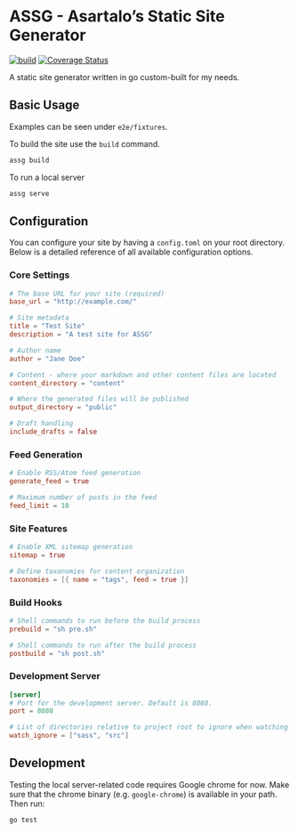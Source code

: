 # ASSG - Asartalo’s Static Site Generator

[![build](https://github.com/asartalo/assg/actions/workflows/go.yml/badge.svg)](https://github.com/asartalo/assg/actions/workflows/go.yml) [![Coverage Status](https://coveralls.io/repos/github/asartalo/assg/badge.svg)](https://coveralls.io/github/asartalo/assg)

A static site generator written in go custom-built for my needs.

## Basic Usage

Examples can be seen under `e2e/fixtures`.

To build the site use the `build` command.

```sh
assg build

```

To run a local server

```sh
assg serve
```

## Configuration

You can configure your site by having a `config.toml` on your root directory. Below is a detailed reference of all available configuration options.

### Core Settings

```toml
# The base URL for your site (required)
base_url = "http://example.com/"

# Site metadata
title = "Test Site"
description = "A test site for ASSG"

# Author name
author = "Jane Doe"

# Content - where your markdown and other content files are located
content_directory = "content"

# Where the generated files will be published
output_directory = "public"

# Draft handling
include_drafts = false
```

### Feed Generation

```toml
# Enable RSS/Atom feed generation
generate_feed = true

# Maximum number of posts in the feed
feed_limit = 10
```

### Site Features

```toml
# Enable XML sitemap generation
sitemap = true

# Define taxonomies for content organization
taxonomies = [{ name = "tags", feed = true }]
```

### Build Hooks

```toml
# Shell commands to run before the build process
prebuild = "sh pre.sh"

# Shell commands to run after the build process
postbuild = "sh post.sh"
```

### Development Server

```toml
[server]
# Port for the development server. Default is 8080.
port = 8080

# List of directories relative to project root to ignore when watching for changes.
watch_ignore = ["sass", "src"]
```

## Development

Testing the local server-related code requires Google chrome for now. Make sure that the chrome binary (e.g. `google-chrome`) is available in your path. Then run:

```sh
go test
```
